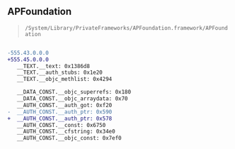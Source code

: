 ## APFoundation

> `/System/Library/PrivateFrameworks/APFoundation.framework/APFoundation`

```diff

-555.43.0.0.0
+555.45.0.0.0
   __TEXT.__text: 0x1386d8
   __TEXT.__auth_stubs: 0x1e20
   __TEXT.__objc_methlist: 0x4294

   __DATA_CONST.__objc_superrefs: 0x180
   __DATA_CONST.__objc_arraydata: 0x70
   __AUTH_CONST.__auth_got: 0xf20
-  __AUTH_CONST.__auth_ptr: 0x590
+  __AUTH_CONST.__auth_ptr: 0x578
   __AUTH_CONST.__const: 0x6750
   __AUTH_CONST.__cfstring: 0x34e0
   __AUTH_CONST.__objc_const: 0x7ef0

```
